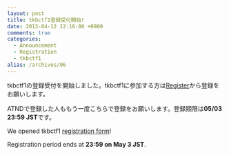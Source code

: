 ```yaml
---
layout: post
title: tkbctf1登録受付開始!
date: 2013-04-12 12:16:00 +0900
comments: true
categories:
  - Announcement
  - Registration
  - tkbctf1
alias: /archives/96
---
```


tkbctf1の登録受付を開始しました。tkbctf1に参加する方は[Register](https://docs.google.com/forms/d/1oLykJlBtmmizxIsb9ifwIvd2p0HnQriaVqR9fOc6cnM/viewform)から登録をお願いします。

ATNDで登録した人ももう一度こちらで登録をお願いします。登録期限は**05/03 23:59 JST**です。

We opened tkbctf1 [registration form](https://docs.google.com/forms/d/1oLykJlBtmmizxIsb9ifwIvd2p0HnQriaVqR9fOc6cnM/viewform)!

Registration period ends at **23:59 on May 3 JST**.